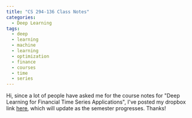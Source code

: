 ```yaml
---
title: "CS 294-136 Class Notes"
categories:
  - Deep Learning
tags:
  - deep
  - learning
  - machine
  - learning
  - optimization
  - finance
  - courses 
  - time 
  - series
---
```


Hi, since a lot of people have asked me for the course notes for "Deep Learning for Financial Time Series Applications", I've posted my dropbox link [here](https://www.dropbox.com/sh/a0qvkg4rppkc862/AACyqtRHJ-rsoZiut-ADf83fa?dl=0), which will update as the semester progresses. Thanks!